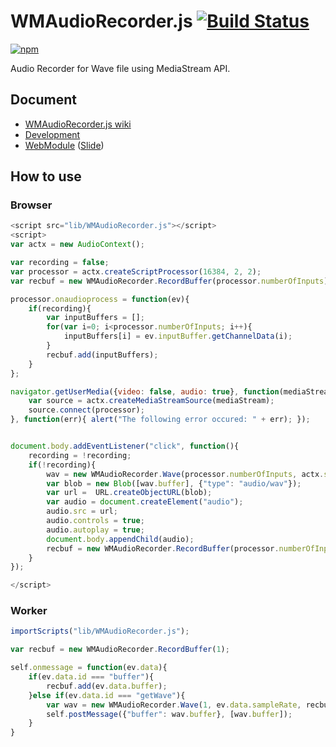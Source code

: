 # WMAudioRecorder.js [![Build Status](https://travis-ci.org/legokichi/WMAudioRecorder.js.png)](http://travis-ci.org/legokichi/WMAudioRecorder.js)

[![npm](https://nodei.co/npm/legokichi.wmaudiorecorder.js.png?downloads=true&stars=true)](https://nodei.co/npm/legokichi.wmaudiorecorder.js/)

Audio Recorder for Wave file using MediaStream API.

## Document

- [WMAudioRecorder.js wiki](https://github.com/legokichi/WMAudioRecorder.js/wiki/WMAudioRecorder)
- [Development](https://github.com/uupaa/WebModule/wiki/Development)
- [WebModule](https://github.com/uupaa/WebModule) ([Slide](http://uupaa.github.io/Slide/slide/WebModule/index.html))


## How to use

### Browser

```js
<script src="lib/WMAudioRecorder.js"></script>
<script>
var actx = new AudioContext();

var recording = false;
var processor = actx.createScriptProcessor(16384, 2, 2);
var recbuf = new WMAudioRecorder.RecordBuffer(processor.numberOfInputs);

processor.onaudioprocess = function(ev){
    if(recording){
        var inputBuffers = [];
        for(var i=0; i<processor.numberOfInputs; i++){
            inputBuffers[i] = ev.inputBuffer.getChannelData(i);
        }
        recbuf.add(inputBuffers);
    }
};

navigator.getUserMedia({video: false, audio: true}, function(mediaStream){
    var source = actx.createMediaStreamSource(mediaStream);
    source.connect(processor);
}, function(err){ alert("The following error occured: " + err); });


document.body.addEventListener("click", function(){
    recording = !recording;
    if(!recording){
        wav = new WMAudioRecorder.Wave(processor.numberOfInputs, actx.sampleRate, recbuf.toPCM());
        var blob = new Blob([wav.buffer], {"type": "audio/wav"});
        var url =  URL.createObjectURL(blob);
        var audio = document.createElement("audio");
        audio.src = url;
        audio.controls = true;
        audio.autoplay = true;
        document.body.appendChild(audio);
        recbuf = new WMAudioRecorder.RecordBuffer(processor.numberOfInputs);
    }
});

</script>
```

### Worker

```js
importScripts("lib/WMAudioRecorder.js");

var recbuf = new WMAudioRecorder.RecordBuffer(1);

self.onmessage = function(ev.data){
    if(ev.data.id === "buffer"){
        recbuf.add(ev.data.buffer);
    }else if(ev.data.id === "getWave"){
        var wav = new WMAudioRecorder.Wave(1, ev.data.sampleRate, recbuf.toPCM());
        self.postMessage({"buffer": wav.buffer}, [wav.buffer]);
    }
}
```
